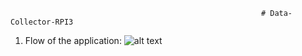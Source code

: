                                                             # Data-Collector-RPI3
                                                            
1.	Flow of the application:
            ![alt text]([http://url/to/img.png](https://github.com/sakshi-seth-17/Data-Collector-RPI3/blob/main/RPI3.jpg?raw=true))
